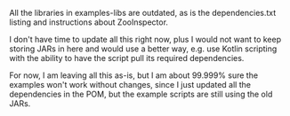 All the libraries in examples-libs are outdated, as is the dependencies.txt listing and
instructions about ZooInspector.

I don't have time to update all this right now, plus I would not want to keep storing JARs in here
and would use a better way, e.g. use Kotlin scripting with the ability to have the script pull
its required dependencies.

For now, I am leaving all this as-is, but I am about 99.999% sure the examples won't work without
changes, since I just updated all the dependencies in the POM, but the example scripts are still
using the old JARs.
